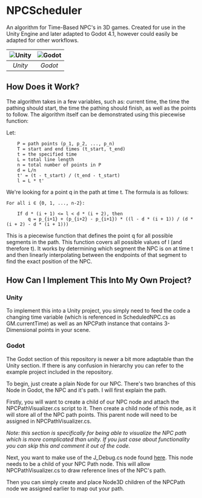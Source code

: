 # NPCScheduler
An algorithm for Time-Based NPC's in 3D games. Created for use in the Unity Engine and later adapted to Godot 4.1, however could easily be adapted for other workflows.

| ![Unity](https://media1.giphy.com/media/v1.Y2lkPTc5MGI3NjExMXQwcWJ1bXoydmh4bGh0M2dpdHlpcXBmbzl0ZDF0dG1icDdxZDh0YSZlcD12MV9pbnRlcm5hbF9naWZfYnlfaWQmY3Q9Zw/DaqVg3JfzvwQXxDc2t/giphy.gif) | ![Godot](https://media3.giphy.com/media/v1.Y2lkPTc5MGI3NjExam54a2Q2Z3JwbHo0MXJpaTE3ZWcxaWxuempsM3g0MWlxdm4zdDdwbCZlcD12MV9pbnRlcm5hbF9naWZfYnlfaWQmY3Q9Zw/KQnlvt9pBPA0lsblBS/giphy.gif) |
|:--:|:--:|
| *Unity* | *Godot* |

## How Does it Work?
The algorithm takes in a few variables, such as: current time, the time the pathing should start, the time the pathing should finish, as well as the points to follow.
The algorithm itself can be demonstrated using this piecewise function:

Let:
```
    P = path points (p_1, p_2, ..., p_n)
    T = start and end times (t_start, t_end)
    t = the specified time
    L = total line length
    n = total number of points in P
    d = L/n
    t' = (t - t_start) / (t_end - t_start)
    l = L * t'
```
We're looking for a point q in the path at time t. The formula is as follows:
```
For all i ∈ {0, 1, ..., n-2}:

    If d * (i + 1) <= l < d * (i + 2), then
        q = p_{i+1} + (p_{i+2} - p_{i+1}) * ((l - d * (i + 1)) / (d * (i + 2) - d * (i + 1)))
```
This is a piecewise function that defines the point q for all possible segments in the path. This function covers all possible values of l (and therefore t). It works by determining which segment the NPC is on at time t and then linearly interpolating between the endpoints of that segment to find the exact position of the NPC.

## How Can I Implement This Into My Own Project?

### Unity

To implement this into a Unity project, you simply need to feed the code a changing time variable (which is referenced in ScheduledNPC.cs as GM.currentTime) as well as an NPCPath instance that contains 3-Dimensional points in your scene.

### Godot

The Godot section of this repository is newer a bit more adaptable than the Unity section. If there is any confusion in hierarchy you can refer to the example project included in the repository.

To begin, just create a plain Node for our NPC. There's two branches of this Node in Godot, the NPC and it's path. I will first explain the path.

Firstly, you will want to create a child of our NPC node and attach the NPCPathVisualizer.cs script to it. Then create a child node of this node, as it will store all of the NPC path points. This parent node will need to be assigned in NPCPathVisualizer.cs.

*Note: this section is specifically for being able to visualize the NPC path which is more complicated than unity. If you just case about functionality you can skip this and comment it out of the code.*

Next, you want to make use of the J_Debug.cs node found [here](https://github.com/JakeButf/Godot3Debugger). This node needs to be a child of your NPC Path node. This will allow NPCPathVisualizer.cs to draw reference lines of the NPC's path.

Then you can simply create and place Node3D children of the NPCPath node we assigned earlier to map out your path.


